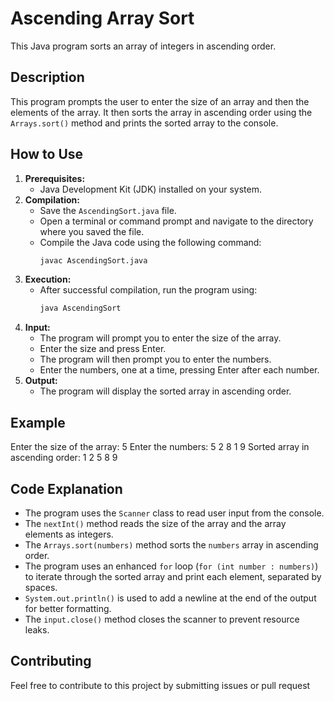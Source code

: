# Ascending Array Sort

This Java program sorts an array of integers in ascending order.

## Description

This program prompts the user to enter the size of an array and then the elements of the array. It then sorts the array in ascending order using the `Arrays.sort()` method and prints the sorted array to the console.

## How to Use

1.  **Prerequisites:**
    * Java Development Kit (JDK) installed on your system.
2.  **Compilation:**
    * Save the `AscendingSort.java` file.
    * Open a terminal or command prompt and navigate to the directory where you saved the file.
    * Compile the Java code using the following command:
        ```bash
        javac AscendingSort.java
        ```
3.  **Execution:**
    * After successful compilation, run the program using:
        ```bash
        java AscendingSort
        ```
4.  **Input:**
    * The program will prompt you to enter the size of the array.
    * Enter the size and press Enter.
    * The program will then prompt you to enter the numbers.
    * Enter the numbers, one at a time, pressing Enter after each number.
5.  **Output:**
    * The program will display the sorted array in ascending order.

## Example

Enter the size of the array: 5
Enter the numbers:
5
2
8
1
9
Sorted array in ascending order:
1 2 5 8 9


## Code Explanation

* The program uses the `Scanner` class to read user input from the console.
* The `nextInt()` method reads the size of the array and the array elements as integers.
* The `Arrays.sort(numbers)` method sorts the `numbers` array in ascending order.
* The program uses an enhanced `for` loop (`for (int number : numbers)`) to iterate through the sorted array and print each element, separated by spaces.
* `System.out.println()` is used to add a newline at the end of the output for better formatting.
* The `input.close()` method closes the scanner to prevent resource leaks.

## Contributing

Feel free to contribute to this project by submitting issues or pull request